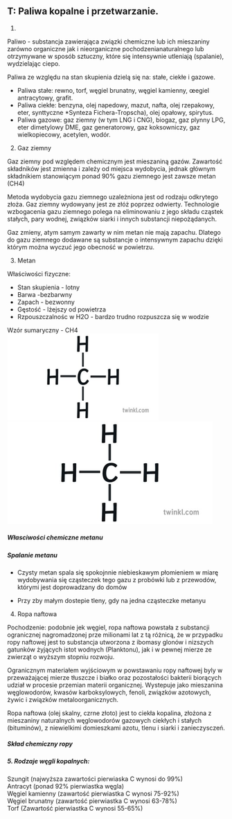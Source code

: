 ## T: Paliwa kopalne i przetwarzanie.

1. 

Paliwo - substancja zawierająca związki chemiczne lub ich mieszaniny zarówno organiczne jak i nieorganiczne pochodzenianaturalnego lub otrzymywane w sposób sztuczny, które się intensywnie utleniają (spalanie), wydzielając ciepo.
  
Paliwa ze względu na stan skupienia dzielą się na: stałe, ciekłe i gazowe.  
- Paliwa stałe: rewno, torf, węgiel brunatny, węgiel kamienny, œegiel antracytowy, grafit.
- Paliwa ciekłe: benzyna, olej napedowy, mazut, nafta, olej rzepakowy, eter, synttyczne *Synteza Fichera-Tropscha), olej opałowy, spirytus.
- Paliwa gazowe: gaz ziemny (w tym LNG i CNG), biogaz, gaz plynny LPG, eter dimetylowy DME, gaz generatorowy, gaz koksowniczy, gaz wielkopiecowy, acetylen, wodór.

2. Gaz ziemny  

Gaz ziemny pod względem chemicznym jest mieszaniną gazów. Zawartość składników jest zmienna i zależy od miejsca wydobycia, jednak głównym składnikiem stanowiącym ponad 90% gazu ziemnego jest zawsze metan (CH4)
   
Metoda wydobycia gazu ziemnego uzależniona jest od rodzaju odkrytego złoża. Gaz ziemny wydowyany jest ze złóż poprzez odwierty. Technologie wzbogacenia gazu ziemnego polega na eliminowaniu z jego składu cząstek stałych, pary wodnej, związków siarki i innych substancji niepożądanych.

Gaz zmieny, atym samym zawarty w nim metan nie mają zapachu. Dlatego do gazu ziemnego dodawane są substancje o intensywnym zapachu dzięki którym można wyczuć jego obecność w powietrzu.

3. Metan

Właściwości fizyczne:

- Stan skupienia - lotny
- Barwa -bezbarwny
- Zapach - bezwonny
- Gęstość - lżejszy od powietrza
- Rzpouszczalnośc w H2O - bardzo trudno rozpuszcza się w wodzie

Wzór sumaryczny - CH4  
<img src="metan.jpg" style="width:350px; height:200px">
![Metan](metan.jpg)

##### Własciwości chemiczne metanu

##### Spalanie metanu
 - Czysty metan spala się spokojnnie niebieskawym płomieniem w miarę wydobywania się cząsteczek tego gazu  z probówki lub z przewodów, którymi jest doprowadzany do domów
 
- Przy zby małym dostepie tleny, gdy na jedna cząsteczke metanyu

4. Ropa naftowa  

Pochodzenie:
podobnie jek węgiel, ropa naftowa powstała z substancji ogranicznej nagromadzonej prze milionami lat z tą różnicą, że w przypadku ropy naftowej jest to substancja utworzona z ibomasy glonów i nizszych gatunków żyjących istot wodnych (Planktonu), jak i w pewnej mierze ze zwierząt o wyższym stopniu rozwoju.  

Ogranicznym materiałem wyjściowym w powstawaniu ropy naftowej byly w przeważającej mierze tłuszcze i białko oraz pozostałości bakterii biorących udział w procesie przemian materii organicznej. Wystepuje jako mieszanina węglowodorów, kwasów karboksylowych, fenoli, związków azotowych, żywic i związków metaloorganicznych.  

Ropa naftowa (olej skalny, czrne złoto) jest to ciekła kopalina, złożona z mieszaniny naturalnych węglowodorów gazowych ciekłych i stałych (bituminów), z niewielkimi domieszkami azotu, tlenu i siarki i zanieczysczeń.

##### Skład chemiczny ropy



##### 5. Rodzaje węgli kopalnych:

Szungit (najwyższa zawartości pierwiaska C wynosi do 99%)  
Antracyt (ponad 92% pierwiastka węgla)  
Węgiel kamienny (zawartość pierwiastka C wynosi 75-92%)  
Węgiel brunatny (zawartość pierwiastka C wynosi 63-78%)  
Torf (Zawartość pierwiastka C wynosi 55-65%)

